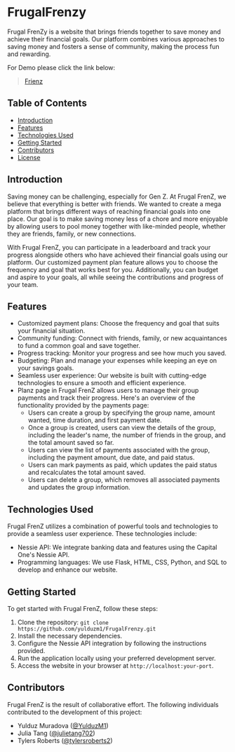 # FrugalFrenzy

Frugal FrenZy is a website that brings friends together to save money and achieve their financial goals. Our platform combines various approaches to saving money and fosters a sense of community, making the process fun and rewarding.

For Demo please click the link below: 

<blockquote class="imgur-embed-pub" lang="en" data-id="a/gnbE8qC"  ><a href="//imgur.com/a/gnbE8qC">Frienz</a></blockquote>

## Table of Contents

- [Introduction](#introduction)
- [Features](#features)
- [Technologies Used](#technologies-used)
- [Getting Started](#getting-started)
- [Contributors](#contributors)
- [License](#license)


## Introduction

Saving money can be challenging, especially for Gen Z. At Frugal FrenZ, we believe that everything is better with friends. We wanted to create a mega platform that brings different ways of reaching financial goals into one place. Our goal is to make saving money less of a chore and more enjoyable by allowing users to pool money together with like-minded people, whether they are friends, family, or new connections.

With Frugal FrenZ, you can participate in a leaderboard and track your progress alongside others who have achieved their financial goals using our platform. Our customized payment plan feature allows you to choose the frequency and goal that works best for you. Additionally, you can budget and aspire to your goals, all while seeing the contributions and progress of your team.

## Features



- Customized payment plans: Choose the frequency and goal that suits your financial situation.
- Community funding: Connect with friends, family, or new acquaintances to fund a common goal and save together.
- Progress tracking: Monitor your progress and see how much you saved.
- Budgeting: Plan and manage your expenses while keeping an eye on your savings goals.
- Seamless user experience: Our website is built with cutting-edge technologies to ensure a smooth and efficient experience.
- Planz page in Frugal FrenZ allows users to manage their group payments and track their progress. Here's an overview of the functionality provided by the payments page:
    - Users can create a group by specifying the group name, amount wanted, time duration, and first payment date.
    - Once a group is created, users can view the details of the group, including the leader's name, the number of friends in the group, and the total amount saved so far.
    - Users can view the list of payments associated with the group, including the payment amount, due date, and paid status.
    - Users can mark payments as paid, which updates the paid status and recalculates the total amount saved.
    - Users can delete a group, which removes all associated payments and updates the group information.

## Technologies Used

Frugal FrenZ utilizes a combination of powerful tools and technologies to provide a seamless user experience. These technologies include:

- Nessie API: We integrate banking data and features using the Capital One's Nessie API.
- Programming languages: We use Flask, HTML, CSS, Python, and SQL to develop and enhance our website.

## Getting Started

To get started with Frugal FrenZ, follow these steps:

1. Clone the repository: `git clone https://github.com/yulduzm1/FrugalFrenzy.git`
2. Install the necessary dependencies.
3. Configure the Nessie API integration by following the instructions provided.
4. Run the application locally using your preferred development server.
5. Access the website in your browser at `http://localhost:your-port`.


## Contributors

Frugal FrenZ is the result of collaborative effort. The following individuals contributed to the development of this project:

- Yulduz Muradova ([@YulduzM1](https://github.com/yulduzm1))
- Julia Tang ([@julietang702](https://github.com/julietang702))
- Tylers Roberts ([@tylersroberts2](https://github.com/tylersroberts2))

